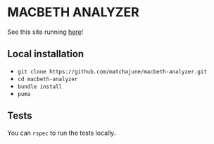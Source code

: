 # MACBETH ANALYZER

See this site running [here](https://macbeth-analyzor.herokuapp.com/)!

## Local installation

  * `git clone https://github.com/matchajune/macbeth-analyzer.git`
  * `cd macbeth-analyzer`
  * `bundle install`
  * `puma`

## Tests

You can `rspec` to run the tests locally.
